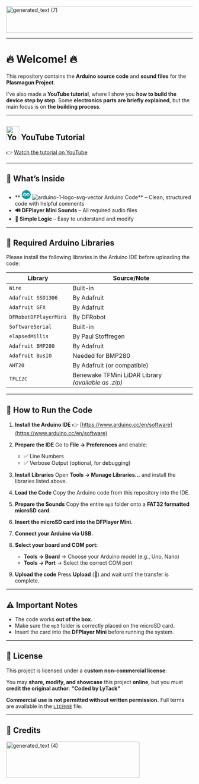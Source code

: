 
 
 <img width="1879" height="72" alt="generated_text (7)" src="https://github.com/user-attachments/assets/e1e29e2e-13df-45b0-bea9-5df349616d71" />



---

# 🔥 Welcome! 🔥

This repository contains the **Arduino source code** and **sound files** for the **Plasmagun Project**.

I've also made a **YouTube tutorial**, where I show you **how to build the device step by step**.
Some **electronics parts are briefly explained**, but the main focus is on **the building process**.

---

## <img width="35" height="38" alt="Youtube_logo" src="https://github.com/user-attachments/assets/b3975ed4-adde-4141-aac9-945f6a37d26c" /> YouTube Tutorial

👉 [Watch the tutorial on YouTube](https://www.youtube.com/@LyTack)

---

## 📂 What’s Inside

* ** <svg xmlns="http://www.w3.org/2000/svg" width="24" height="25" viewBox="0 0 1372.201 1372.684"><path fill="#00979D" stroke="#81C9CB" stroke-width=".932" stroke-miterlimit="10" d="M1371.701 686.024c0 378.658-306.972 685.605-685.549 685.605C307.451 1371.629.5 1064.682.5 686.024.5 307.455 307.451.483 686.152.483c378.594.001 685.549 306.972 685.549 685.541z"/><linearGradient id="a" gradientUnits="userSpaceOnUse" x1="-16.3" y1="16.071" x2="1354.901" y2="16.071" gradientTransform="matrix(1 0 0 -1 16.8 702.696)"><stop offset=".117" stop-color="#fff" stop-opacity="0"/><stop offset=".252" stop-color="#c0d1d3" stop-opacity=".153"/><stop offset=".387" stop-color="#91b3b7" stop-opacity=".306"/><stop offset=".52" stop-color="#6d9fa3" stop-opacity=".457"/><stop offset=".65" stop-color="#4d9195" stop-opacity=".604"/><stop offset=".776" stop-color="#30888b" stop-opacity=".746"/><stop offset=".895" stop-color="#148386" stop-opacity=".881"/><stop offset="1" stop-color="#008184"/></linearGradient><linearGradient id="b" gradientUnits="userSpaceOnUse" x1="-16.8" y1="16.071" x2="1355.401" y2="16.071" gradientTransform="matrix(1 0 0 -1 16.8 702.696)"><stop offset="0" stop-color="#fff" stop-opacity="0"/><stop offset=".153" stop-color="#c0d1d3" stop-opacity=".153"/><stop offset=".306" stop-color="#91b3b7" stop-opacity=".306"/><stop offset=".457" stop-color="#6d9fa3" stop-opacity=".457"/><stop offset=".604" stop-color="#4d9195" stop-opacity=".604"/><stop offset=".746" stop-color="#30888b" stop-opacity=".746"/><stop offset=".881" stop-color="#148386" stop-opacity=".881"/><stop offset="1" stop-color="#008184"/></linearGradient><path opacity=".5" fill="url(#a)" stroke="url(#b)" stroke-miterlimit="10" d="M1371.701 686.595c0 378.65-306.972 685.606-685.549 685.606C307.451 1372.201.5 1065.23.5 686.595.5 308.019 307.451 1.048 686.152 1.048c378.594.016 685.549 306.97 685.549 685.547z"/><g fill="#FFF"><path d="M947.959 931.196c-12.909 0-26.127-.929-39.127-2.864-108.978-15.554-181.848-93.822-222.665-153.989-40.946 60.166-113.811 138.512-222.74 154.045a275.864 275.864 0 0 1-39.133 2.785c-67.753 0-131.358-25.217-179.201-71.003-48.299-46.165-74.951-108.114-74.951-174.171 0-66.14 26.651-128.004 75.021-174.253 47.797-45.793 111.449-70.936 179.231-70.936 12.918 0 26.067.928 39.023 2.783 108.932 15.535 181.794 93.813 222.743 153.99 40.825-60.177 113.689-138.432 222.658-153.99 13-1.863 26.148-2.783 39.066-2.783 67.753 0 131.401 25.208 179.197 70.936 48.345 46.249 74.937 108.113 74.937 174.253 0 66.057-26.524 128.006-74.868 174.171-47.881 45.785-111.434 71.026-179.191 71.026M734.42 686.024c21.283 40.534 84.067 141.676 186.692 156.375 8.984 1.236 18.028 1.923 26.839 1.923 92.185 0 167.225-71.002 167.225-158.322s-75.023-158.321-167.291-158.321c-8.812 0-17.853.629-26.753 1.921-102.644 14.664-165.428 115.806-186.712 156.424M424.393 527.702c-92.308 0-167.36 70.998-167.36 158.321 0 87.305 75.021 158.322 167.245 158.322 8.852 0 17.897-.688 26.879-1.922 102.629-14.697 165.394-115.783 186.689-156.375-21.237-40.535-84.061-141.761-186.689-156.376-8.877-1.341-17.945-1.97-26.764-1.97"/><path d="M354.37 662.051h152.625v49.181H354.37zM1016.484 662.051h-51.671v-51.747h-49.348v51.747h-51.648v49.181h51.648v51.737h49.348v-51.737h51.671z"/></g></svg>
![arduino-1-logo-svg-vector](https://github.com/user-attachments/assets/524c7093-f113-40fb-9208-619aa3dbd38e) Arduino Code** – Clean, structured code with helpful comments
* **🔊 DFPlayer Mini Sounds** – All required audio files
* **🧠 Simple Logic** – Easy to understand and modify

---

## 🧰 Required Arduino Libraries

Please install the following libraries in the Arduino IDE before uploading the code:

| Library               | Source/Note                                         |
| --------------------- | --------------------------------------------------- |
| `Wire`                | Built-in                                            |
| `Adafruit SSD1306`    | By Adafruit                                         |
| `Adafruit GFX`        | By Adafruit                                         |
| `DFRobotDFPlayerMini` | By DFRobot                                          |
| `SoftwareSerial`      | Built-in                                            |
| `elapsedMillis`       | By Paul Stoffregen                                  |
| `Adafruit BMP280`     | By Adafruit                                         |
| `Adafruit BusIO`      | Needed for BMP280                                   |
| `AHT20`               | By Adafruit (or compatible)                         |
| `TFLI2C`              | Benewake TFMini LiDAR Library *(available as .zip)* |

---

## 🚀 How to Run the Code

1. **Install the Arduino IDE**
   👉 [https://www.arduino.cc/en/software](https://www.arduino.cc/en/software)

2. **Prepare the IDE**
   Go to **File → Preferences** and enable:

   * ✅ Line Numbers
   * ✅ Verbose Output (optional, for debugging)

3. **Install Libraries**
   Open **Tools → Manage Libraries...** and install the libraries listed above.

4. **Load the Code**
   Copy the Arduino code from this repository into the IDE.

5. **Prepare the Sounds**
   Copy the entire `mp3` folder onto a **FAT32 formatted microSD card**.

6. **Insert the microSD card into the DFPlayer Mini.**

7. **Connect your Arduino via USB.**

8. **Select your board and COM port:**

   * **Tools → Board** → Choose your Arduino model (e.g., Uno, Nano)
   * **Tools → Port** → Select the correct COM port

9. **Upload the code**
   Press **Upload** (🔼) and wait until the transfer is complete.

---

## ⚠️ Important Notes

* The code works **out of the box**.
* Make sure the `mp3` folder is correctly placed on the microSD card.
* Insert the card into the **DFPlayer Mini** before running the system.

---

## 📄 License

This project is licensed under a **custom non-commercial license**:

You may **share, modify, and showcase** this project **online**, but you must **credit the original author**:
**"Coded by LyTack"**

**Commercial use is not permitted without written permission.**
Full terms are available in the [`LICENSE`](./LICENSE) file.

---

## 🙌 Credits 


<img width="360" height="97" alt="generated_text (4)" src="https://github.com/user-attachments/assets/2fb42d78-e5de-419a-932a-e24c4d67e8ce" />



